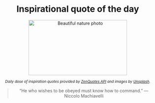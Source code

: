 
<div align="center">

# Inspirational quote of the day

<img src="./data/photo.jpeg" alt="Beautiful nature photo" width="320" height="180">

<sub><i>Daily dose of inspiration quotes provided by [ZenQuotes API](https://zenquotes.io/) and images by [Unsplash](https://unsplash.com/).</i></sub>


<blockquote>&ldquo;He who wishes to be obeyed must know how to command.&rdquo; &mdash; <footer>Niccolo Machiavelli</footer></blockquote>

</div>
